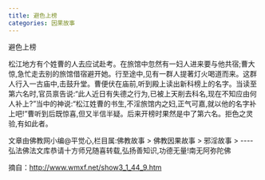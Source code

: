 ```yaml
---
title: 避色上榜
categories: 因果故事
---
```


	   
避色上榜

松江地方有个姓曹的人去应试赴考。在旅馆中忽然有一妇人进来要与他共宿;曹大惊,急忙走去别的旅馆借宿避开她。行至途中,见有一群人提著灯火喝道而来。这群人行入一古庙中,击鼓升堂。曹便伏在庙前,听到殿上读出新科榜上的名字。当读至第六名时,官员禀告说:“此人近日有失德之行为,已被上天削去科名,现在不知应由何人补上?”当中的神说:“松江姓曹的书生,不淫旅馆内之妇,正气可嘉,就以他的名字补上吧!”曹听到后既惊喜,但又半信半疑。后来开榜时果然是中了第六名。拒色之灵验,有如此者。

文章由佛教网小编@平觉心,栏目属:佛教故事 > 佛教因果故事 > 邪淫故事 > ----弘法佛法文库恭请十方师兄随喜转载,弘扬善知识,功德无量!南无阿弥陀佛


摘自：http://www.wmxf.net/show3_1_44_9.htm